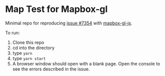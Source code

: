 # Map Test for Mapbox-gl

Minimal repo for reproducing [ issue #7354](https://github.com/mapbox/mapbox-gl-js/issues/7354) with [mapbox-gl-js](https://github.com/mapbox/mapbox-gl-js).

To run:

1.  Clone this repo
2.  cd into the directory
3.  type `yarn`
4.  type `yarn start`
5.  A browser window should open with a blank page. Open the console to see the errors described in the issue.
